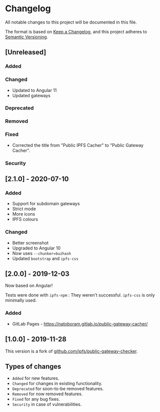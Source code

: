 # Changelog

All notable changes to this project will be documented in this file.

The format is based on [Keep a Changelog](https://keepachangelog.com/), and this project adheres to [Semantic Versioning](https://semver.org/).

## [Unreleased]

### Added

### Changed

- Updated to Angular 11
- Updated gateways

### Deprecated

### Removed

### Fixed

- Corrected the title from "Public IPFS Cacher" to "Public Gateway Cacher".

### Security

## [2.1.0] - 2020-07-10

### Added

- Support for subdomain gateways
- Strict mode
- More icons
- IPFS colours

### Changed

- Better screenshot
- Upgraded to Angular 10
- Now uses `--chunker=buzhash`
- Updated `bootstrap` and `ipfs-css`

## [2.0.0] - 2019-12-03

Now based on Angular!

Tests were done with `ipfs-npm` : They weren't successful. `ipfs-css` is only minimally used.

### Added

- GitLab Pages - <https://natoboram.gitlab.io/public-gateway-cacher/>

## [1.0.0] - 2019-11-28

This version is a fork of [github.com/ipfs/public-gateway-checker](https://github.com/ipfs/public-gateway-checker).

## Types of changes

- `Added` for new features.
- `Changed` for changes in existing functionality.
- `Deprecated` for soon-to-be removed features.
- `Removed` for now removed features.
- `Fixed` for any bug fixes.
- `Security` in case of vulnerabilities.
